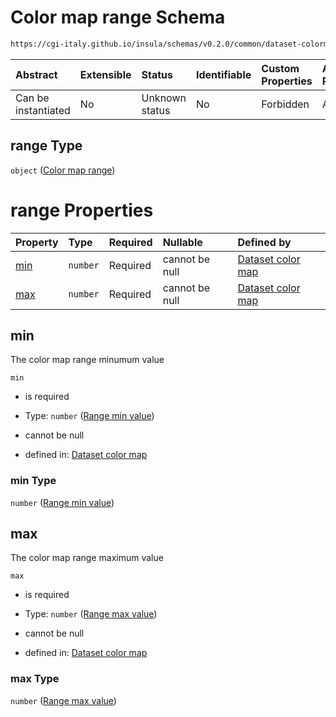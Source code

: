 # Color map range Schema

```txt
https://cgi-italy.github.io/insula/schemas/v0.2.0/common/dataset-colormap.schema.json#/properties/range
```



| Abstract            | Extensible | Status         | Identifiable | Custom Properties | Additional Properties | Access Restrictions | Defined In                                                                                           |
| :------------------ | :--------- | :------------- | :----------- | :---------------- | :-------------------- | :------------------ | :--------------------------------------------------------------------------------------------------- |
| Can be instantiated | No         | Unknown status | No           | Forbidden         | Allowed               | none                | [dataset-colormap.schema.json\*](schemas/common/dataset-colormap.schema.json "open original schema") |

## range Type

`object` ([Color map range](dataset-colormap-properties-color-map-range.md))

# range Properties

| Property    | Type     | Required | Nullable       | Defined by                                                                                                                                                                                                              |
| :---------- | :------- | :------- | :------------- | :---------------------------------------------------------------------------------------------------------------------------------------------------------------------------------------------------------------------- |
| [min](#min) | `number` | Required | cannot be null | [Dataset color map](dataset-colormap-properties-color-map-range-properties-range-min-value.md "https://cgi-italy.github.io/insula/schemas/v0.2.0/common/dataset-colormap.schema.json#/properties/range/properties/min") |
| [max](#max) | `number` | Required | cannot be null | [Dataset color map](dataset-colormap-properties-color-map-range-properties-range-max-value.md "https://cgi-italy.github.io/insula/schemas/v0.2.0/common/dataset-colormap.schema.json#/properties/range/properties/max") |

## min

The color map range minumum value

`min`

* is required

* Type: `number` ([Range min value](dataset-colormap-properties-color-map-range-properties-range-min-value.md))

* cannot be null

* defined in: [Dataset color map](dataset-colormap-properties-color-map-range-properties-range-min-value.md "https://cgi-italy.github.io/insula/schemas/v0.2.0/common/dataset-colormap.schema.json#/properties/range/properties/min")

### min Type

`number` ([Range min value](dataset-colormap-properties-color-map-range-properties-range-min-value.md))

## max

The color map range maximum value

`max`

* is required

* Type: `number` ([Range max value](dataset-colormap-properties-color-map-range-properties-range-max-value.md))

* cannot be null

* defined in: [Dataset color map](dataset-colormap-properties-color-map-range-properties-range-max-value.md "https://cgi-italy.github.io/insula/schemas/v0.2.0/common/dataset-colormap.schema.json#/properties/range/properties/max")

### max Type

`number` ([Range max value](dataset-colormap-properties-color-map-range-properties-range-max-value.md))
